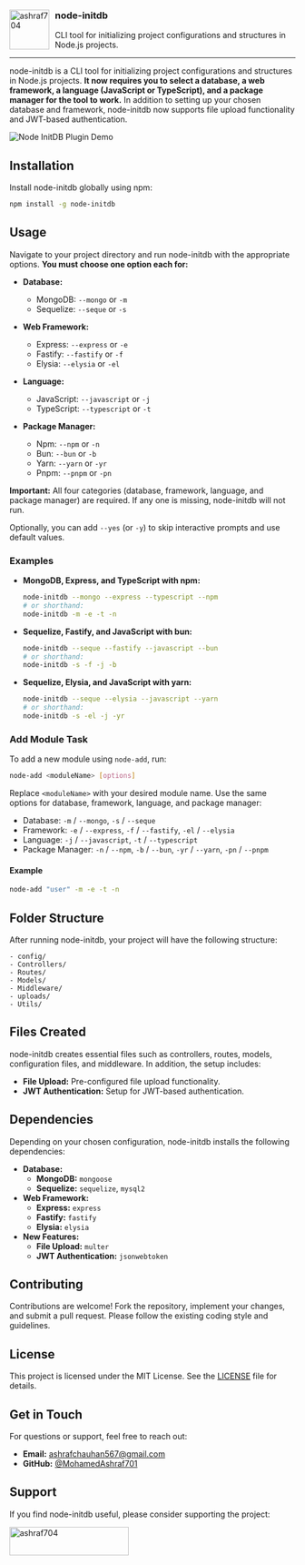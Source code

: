 
<div align="left">
  <img src="https://github.com/user-attachments/assets/fb911b79-9749-4edb-8aea-594262ef4365" height="70" width="70" alt="ashraf704" align="left" style="vertical-align: middle; margin-right: 10px;" />
  <h3>node-initdb</h3>
  <p>CLI tool for initializing project configurations and structures in Node.js projects.</p>
</div>

---

node-initdb is a CLI tool for initializing project configurations and structures in Node.js projects. **It now requires you to select a database, a web framework, a language (JavaScript or TypeScript), and a package manager for the tool to work.** In addition to setting up your chosen database and framework, node-initdb now supports file upload functionality and JWT-based authentication.

![Node InitDB Plugin Demo](https://github.com/user-attachments/assets/997d5cfc-5187-49e9-8c5b-713d5ea9d9cb)

## Installation

Install node-initdb globally using npm:

```bash
npm install -g node-initdb
```

## Usage

Navigate to your project directory and run node-initdb with the appropriate options. **You must choose one option each for:**

- **Database:**
  - MongoDB: `--mongo` or `-m`
  - Sequelize: `--seque` or `-s`

- **Web Framework:**
  - Express: `--express` or `-e`
  - Fastify: `--fastify` or `-f`
  - Elysia: `--elysia` or `-el`

- **Language:**
  - JavaScript: `--javascript` or `-j`
  - TypeScript: `--typescript` or `-t`

- **Package Manager:**
  - Npm: `--npm` or `-n`
  - Bun: `--bun` or `-b`
  - Yarn: `--yarn` or `-yr`
  - Pnpm: `--pnpm` or `-pn`

**Important:** All four categories (database, framework, language, and package manager) are required. If any one is missing, node-initdb will not run.

Optionally, you can add `--yes` (or `-y`) to skip interactive prompts and use default values.

### Examples

- **MongoDB, Express, and TypeScript with npm:**

  ```bash
  node-initdb --mongo --express --typescript --npm
  # or shorthand:
  node-initdb -m -e -t -n
  ```

- **Sequelize, Fastify, and JavaScript with bun:**

  ```bash
  node-initdb --seque --fastify --javascript --bun
  # or shorthand:
  node-initdb -s -f -j -b
  ```

- **Sequelize, Elysia, and JavaScript with yarn:**

  ```bash
  node-initdb --seque --elysia --javascript --yarn
  # or shorthand:
  node-initdb -s -el -j -yr
  ```

### Add Module Task

To add a new module using `node-add`, run:

```bash
node-add <moduleName> [options]
```

Replace `<moduleName>` with your desired module name. Use the same options for database, framework, language, and package manager:

- Database: `-m` / `--mongo`, `-s` / `--seque`
- Framework: `-e` / `--express`, `-f` / `--fastify`, `-el` / `--elysia`
- Language: `-j` / `--javascript`, `-t` / `--typescript`
- Package Manager: `-n` / `--npm`, `-b` / `--bun`, `-yr` / `--yarn`, `-pn` / `--pnpm`

#### Example

```bash
node-add "user" -m -e -t -n
```

## Folder Structure

After running node-initdb, your project will have the following structure:

```
- config/
- Controllers/
- Routes/
- Models/
- Middleware/
- uploads/
- Utils/
```

## Files Created

node-initdb creates essential files such as controllers, routes, models, configuration files, and middleware. In addition, the setup includes:

- **File Upload:** Pre-configured file upload functionality.
- **JWT Authentication:** Setup for JWT-based authentication.

## Dependencies

Depending on your chosen configuration, node-initdb installs the following dependencies:

- **Database:**
  - **MongoDB:** `mongoose`
  - **Sequelize:** `sequelize`, `mysql2`
- **Web Framework:**
  - **Express:** `express`
  - **Fastify:** `fastify`
  - **Elysia:** `elysia`
- **New Features:**
  - **File Upload:** `multer`
  - **JWT Authentication:** `jsonwebtoken`

## Contributing

Contributions are welcome! Fork the repository, implement your changes, and submit a pull request. Please follow the existing coding style and guidelines.

## License

This project is licensed under the MIT License. See the [LICENSE](LICENSE) file for details.

## Get in Touch

For questions or support, feel free to reach out:

- **Email:** ashrafchauhan567@gmail.com
- **GitHub:** [@MohamedAshraf701](https://github.com/MohamedAshraf701)

## Support

If you find node-initdb useful, please consider supporting the project:

<p>
  <a href="https://www.buymeacoffee.com/ashraf704">
    <img src="https://cdn.buymeacoffee.com/buttons/v2/default-yellow.png" height="50" width="210" alt="ashraf704" />
  </a>
</p>


